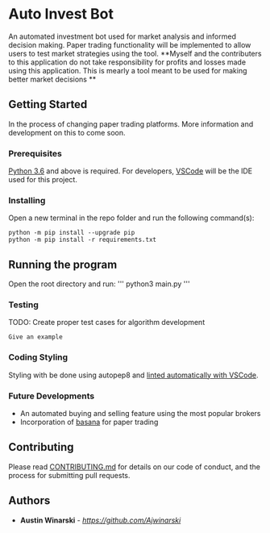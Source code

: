 # Auto Invest Bot

An automated investment bot used for market analysis and informed decision making. Paper trading functionality will be implemented to allow users to test market strategies using the tool. **Myself and the contributers to this application do not take responsibility for profits and losses made using this application. This is mearly a tool meant to be used for making better market decisions **

## Getting Started

In the process of changing paper trading platforms. More information and development on this to come soon.

### Prerequisites

[Python 3.6](https://www.python.org/downloads/) and above is required.
For developers, [VSCode](https://code.visualstudio.com/download) will be the IDE used for this project.

### Installing

Open a new terminal in the repo folder and run the following command(s):

```
python -m pip install --upgrade pip
python -m pip install -r requirements.txt
```

## Running the program

Open the root directory and run:
'''
python3 main.py 
'''

### Testing

TODO: Create proper test cases for algorithm development

```
Give an example
```

### Coding Styling

Styling with be done using autopep8 and [linted automatically with VSCode](https://code.visualstudio.com/docs/python/linting).

### Future Developments

- An automated buying and selling feature using the most popular brokers
- Incorporation of [basana](https://github.com/gbeced/basana) for paper trading

## Contributing

Please read [CONTRIBUTING.md](https://gist.github.com/PurpleBooth/b24679402957c63ec426) for details on our code of conduct, and the process for submitting pull requests.

## Authors
* **Austin Winarski** - *https://github.com/Ajwinarski*